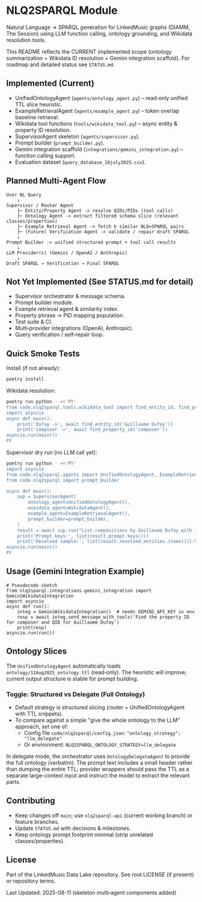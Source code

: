 # NLQ2SPARQL Module

Natural Language → SPARQL generation for LinkedMusic graphs (DIAMM, The Session) using LLM function calling, ontology grounding, and Wikidata resolution tools.

This README reflects the CURRENT implemented scope (ontology summarization + Wikidata ID resolution + Gemini integration scaffold). For roadmap and detailed status see `STATUS.md`.

## Implemented (Current)
- UnifiedOntologyAgent (`agents/ontology_agent.py`) – read‑only unified TTL slice heuristic.
- ExampleRetrievalAgent (`agents/example_agent.py`) – token overlap baseline retrieval.
- Wikidata tool functions (`tools/wikidata_tool.py`) – async entity & property ID resolution.
- SupervisorAgent skeleton (`agents/supervisor.py`).
- Prompt builder (`prompt_builder.py`).
- Gemini integration scaffold (`integrations/gemini_integration.py`) – function calling support.
- Evaluation dataset (`query_database_10july2025.csv`).

## Planned Multi‑Agent Flow
```
User NL Query
    ↓
Supervisor / Router Agent
    ├─ Entity/Property Agent -> resolve QIDs/PIDs (tool calls)
    ├─ Ontology Agent -> extract filtered schema slice (relevant classes/properties)
    ├─ Example Retrieval Agent -> fetch k similar NLQ↔SPARQL pairs
    ├─ (Future) Verification Agent -> validate / repair draft SPARQL
    ↓
Prompt Builder -> unified structured prompt + tool call results
    ↓
LLM Provider(s) (Gemini / OpenAI / Anthropic)
    ↓
Draft SPARQL → Verification → Final SPARQL
```

## Not Yet Implemented (See STATUS.md for detail)
- Supervisor orchestrator & message schema.
- Prompt builder module.
- Example retrieval agent & similarity index.
- Property phrase → PID mapping population.
- Test suite & CI.
- Multi‑provider integrations (OpenAI, Anthropic).
- Query verification / self‑repair loop.

## Quick Smoke Tests
Install (if not already):
```bash
poetry install
```

Wikidata resolution:
```bash
poetry run python - <<'PY'
from code.nlq2sparql.tools.wikidata_tool import find_entity_id, find_property_id
import asyncio
async def main():
    print('Dufay ->', await find_entity_id('Guillaume Dufay'))
    print('composer ->', await find_property_id('composer'))
asyncio.run(main())
PY
```

Supervisor dry run (no LLM call yet):
```bash
poetry run python - <<'PY'
import asyncio
from code.nlq2sparql.agents import UnifiedOntologyAgent, ExampleRetrievalAgent, SupervisorAgent, WikidataAgent
from code.nlq2sparql import prompt_builder

async def main():
    sup = SupervisorAgent(
        ontology_agent=UnifiedOntologyAgent(),
        wikidata_agent=WikidataAgent(),
        example_agent=ExampleRetrievalAgent(),
        prompt_builder=prompt_builder,
    )
    result = await sup.run("List compositions by Guillaume Dufay with incipit information")
    print('Prompt keys:', list(result.prompt.keys()))
    print('Resolved sample:', list(result.resolved_entities.items())[:5])
asyncio.run(main())
PY
```

## Usage (Gemini Integration Example)
```
# Pseudocode sketch
from nlq2sparql.integrations.gemini_integration import GeminiWikidataIntegration
import asyncio
async def run():
    integ = GeminiWikidataIntegration()  # needs GEMINI_API_KEY in env
    resp = await integ.send_message_with_tools('Find the property ID for composer and QID for Guillaume Dufay')
    print(resp)
asyncio.run(run())
```

## Ontology Slices
The `UnifiedOntologyAgent` automatically loads `ontology/11Aug2025_ontology.ttl` (read‑only). The heuristic will improve; current output structure is stable for prompt building.

### Toggle: Structured vs Delegate (Full Ontology)
- Default strategy is structured slicing (router + UnifiedOntologyAgent with TTL snippets).
- To compare against a simple "give the whole ontology to the LLM" approach, set one of:
    - Config file `code/nlq2sparql/config.json`: `"ontology_strategy": "llm_delegate"`
    - Or environment: `NLQ2SPARQL_ONTOLOGY_STRATEGY=llm_delegate`

In delegate mode, the orchestrator uses `OntologyDelegateAgent` to provide the full ontology (verbatim). The prompt text includes a small header rather than dumping the entire TTL; provider wrappers should pass the TTL as a separate large-context input and instruct the model to extract the relevant parts.

## Contributing
- Keep changes off `main`; use `nlq2sparql-api` (current working branch) or feature branches.
- Update `STATUS.md` with decisions & milestones.
- Keep ontology prompt footprint minimal (strip unrelated classes/properties).

## License
Part of the LinkedMusic Data Lake repository. See root LICENSE (if present) or repository terms.

Last Updated: 2025-08-11 (skeleton multi‑agent components added)
